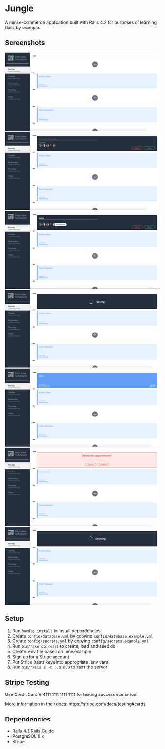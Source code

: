 # Jungle

A mini e-commerce application built with Rails 4.2 for purposes of learning Rails by example.
## Screenshots

!["Screenshot of Homepage"](https://raw.githubusercontent.com/Snowflare/scheduler/master/docs/Initial.png)
!["Screenshot of Product Details"](https://raw.githubusercontent.com/Snowflare/scheduler/master/docs/appoinment-form.png)
!["Screenshot of My Cart"](https://raw.githubusercontent.com/Snowflare/scheduler/master/docs/appointment-form2.png)
!["Screenshot of Checkout"](https://raw.githubusercontent.com/Snowflare/scheduler/master/docs/saving.png)
!["Screenshot of Appointment Booked"](https://raw.githubusercontent.com/Snowflare/scheduler/master/docs/appoinment-booked.png)
!["Screenshot of Delete Confirmation"](https://raw.githubusercontent.com/Snowflare/scheduler/master/docs/delete-confirmation.png)
!["Screenshot of Deleting"](https://raw.githubusercontent.com/Snowflare/scheduler/master/docs/deleting.png)

## Setup

1. Run `bundle install` to install dependencies
2. Create `config/database.yml` by copying `config/database.example.yml`
3. Create `config/secrets.yml` by copying `config/secrets.example.yml`
4. Run `bin/rake db:reset` to create, load and seed db
5. Create .env file based on .env.example
6. Sign up for a Stripe account
7. Put Stripe (test) keys into appropriate .env vars
8. Run `bin/rails s -b 0.0.0.0` to start the server

## Stripe Testing

Use Credit Card # 4111 1111 1111 1111 for testing success scenarios.

More information in their docs: <https://stripe.com/docs/testing#cards>

## Dependencies

* Rails 4.2 [Rails Guide](http://guides.rubyonrails.org/v4.2/)
* PostgreSQL 9.x
* Stripe
